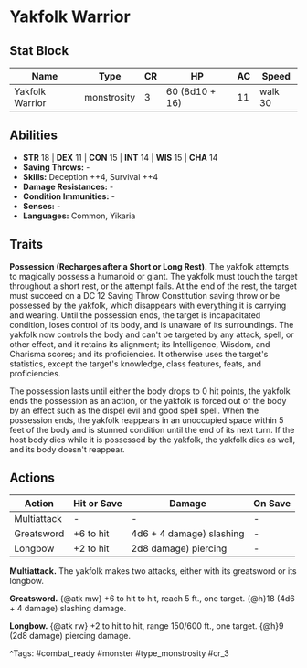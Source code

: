 # Yakfolk Warrior

## Stat Block

| Name | Type | CR | HP | AC | Speed |
|------|------|----|----|----|-------|
| Yakfolk Warrior | monstrosity | 3 | 60 (8d10 + 16) | 11 | walk 30 |

## Abilities

- **STR** 18 | **DEX** 11 | **CON** 15 | **INT** 14 | **WIS** 15 | **CHA** 14
- **Saving Throws:** -  
- **Skills:** Deception ++4, Survival ++4  
- **Damage Resistances:** -  
- **Condition Immunities:** -  
- **Senses:** -  
- **Languages:** Common, Yikaria

## Traits

**Possession (Recharges after a Short or Long Rest).** The yakfolk attempts to magically possess a humanoid or giant. The yakfolk must touch the target throughout a short rest, or the attempt fails. At the end of the rest, the target must succeed on a DC 12 Saving Throw Constitution saving throw or be possessed by the yakfolk, which disappears with everything it is carrying and wearing. Until the possession ends, the target is incapacitated condition, loses control of its body, and is unaware of its surroundings. The yakfolk now controls the body and can't be targeted by any attack, spell, or other effect, and it retains its alignment; its Intelligence, Wisdom, and Charisma scores; and its proficiencies. It otherwise uses the target's statistics, except the target's knowledge, class features, feats, and proficiencies.

The possession lasts until either the body drops to 0 hit points, the yakfolk ends the possession as an action, or the yakfolk is forced out of the body by an effect such as the dispel evil and good spell spell. When the possession ends, the yakfolk reappears in an unoccupied space within 5 feet of the body and is stunned condition until the end of its next turn. If the host body dies while it is possessed by the yakfolk, the yakfolk dies as well, and its body doesn't reappear.


## Actions

| Action | Hit or Save | Damage | On Save |
|--------|--------------|--------|----------|
| Multiattack | - | - | - |
| Greatsword | +6 to hit | 4d6 + 4 damage) slashing | - |
| Longbow | +2 to hit | 2d8 damage) piercing | - |

**Multiattack.** The yakfolk makes two attacks, either with its greatsword or its longbow.

**Greatsword.** {@atk mw} +6 to hit to hit, reach 5 ft., one target. {@h}18 (4d6 + 4 damage) slashing damage.

**Longbow.** {@atk rw} +2 to hit to hit, range 150/600 ft., one target. {@h}9 (2d8 damage) piercing damage.


^Tags: #combat_ready #monster #type_monstrosity #cr_3